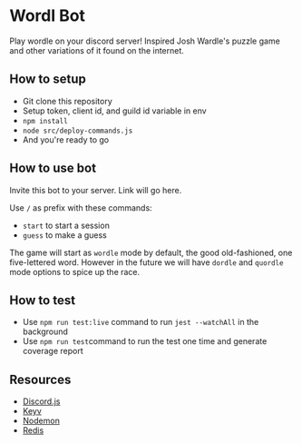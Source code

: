 # Wordl Bot

Play wordle on your discord server! Inspired Josh Wardle's puzzle game and other variations of it found on the internet.

## How to setup
- Git clone this repository
- Setup token, client id, and guild id variable in env
- ```npm install```
- ```node src/deploy-commands.js```
- And you're ready to go

## How to use bot
Invite this bot to your server. Link will go here.

Use ```/``` as prefix with these commands:
- ```start``` to start a session
- ```guess``` to make a guess

The game will start as ```wordle``` mode by default, the good old-fashioned, one five-lettered word. However in the future we will have ```dordle``` and ```quordle``` mode options to spice up the race.

## How to test
- Use ```npm run test:live``` command to run ```jest --watchAll``` in the background
- Use ```npm run test```command to run the test one time and generate coverage report

## Resources
- [Discord.js](https://discord.js.org/#/)
- [Keyv](https://www.npmjs.com/package/keyv)
- [Nodemon](https://www.npmjs.com/package/nodemon)
- [Redis](https://redis.io)
